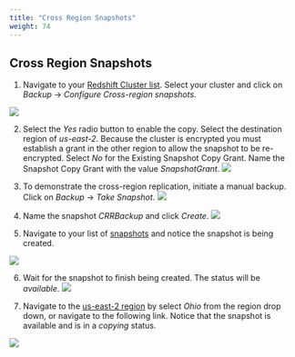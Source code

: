 ```yaml
---
title: "Cross Region Snapshots"
weight: 74
---
```


## Cross Region Snapshots
1. Navigate to your [Redshift Cluster list](https://console.aws.amazon.com/redshift/home?#cluster-list).  Select your cluster and click on *Backup* -> *Configure Cross-region snapshots*.

![](/images/ConfigureCRR_0.png)

2. Select the *Yes* radio button to enable the copy.  Select the destination region of *us-east-2*.  Because the cluster is encrypted you must establish a grant in the other region to allow the snapshot to be re-encrypted.  Select *No* for the Existing Snapshot Copy Grant.  Name the Snapshot Copy Grant with the value *SnapshotGrant*.
![](/images/ConfigureCRR_1.png)

3. To demonstrate the cross-region replication, initiate a manual backup.  Click on *Backup* -> *Take Snapshot*.
![](/images/Snapshot_0.png)

4. Name the snapshot *CRRBackup* and click *Create*.
![](/images/Snapshot_1.png)

5. Navigate to your list of [snapshots](https://console.aws.amazon.com/redshift/home?#snapshots:id=;cluster=) and notice the snapshot is being created. 

![](/images/Snapshot_2.png)

6. Wait for the snapshot to finish being created.  The status will be *available*.
![](/images/Snapshot_3.png)

7. Navigate to the [us-east-2 region](https://us-east-2.console.aws.amazon.com/redshift/home?region=us-east-2#snapshots:id=;cluster=) by select *Ohio* from the region drop down, or navigate to the following link.  Notice that the snapshot is available and is in a *copying* status. 

![](/images/Snapshot_4.png)
